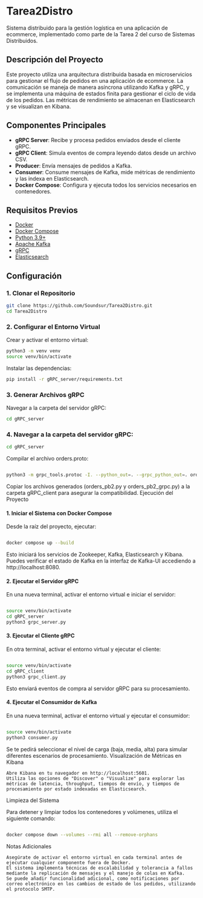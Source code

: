 # Tarea2Distro

Sistema distribuido para la gestión logística en una aplicación de ecommerce, implementado como parte de la Tarea 2 del curso de Sistemas Distribuidos.

## Descripción del Proyecto

Este proyecto utiliza una arquitectura distribuida basada en microservicios para gestionar el flujo de pedidos en una aplicación de ecommerce. La comunicación se maneja de manera asíncrona utilizando Kafka y gRPC, y se implementa una máquina de estados finita para gestionar el ciclo de vida de los pedidos. Las métricas de rendimiento se almacenan en Elasticsearch y se visualizan en Kibana.

## Componentes Principales

- **gRPC Server**: Recibe y procesa pedidos enviados desde el cliente gRPC.
- **gRPC Client**: Simula eventos de compra leyendo datos desde un archivo CSV.
- **Producer**: Envía mensajes de pedidos a Kafka.
- **Consumer**: Consume mensajes de Kafka, mide métricas de rendimiento y las indexa en Elasticsearch.
- **Docker Compose**: Configura y ejecuta todos los servicios necesarios en contenedores.

## Requisitos Previos

- [Docker](https://docs.docker.com/get-docker/)
- [Docker Compose](https://docs.docker.com/compose/install/)
- [Python 3.9+](https://www.python.org/downloads/)
- [Apache Kafka](https://kafka.apache.org/)
- [gRPC](https://grpc.io/)
- [Elasticsearch](https://www.elastic.co/)

## Configuración

### 1. Clonar el Repositorio
```bash
git clone https://github.com/Soundsur/Tarea2Distro.git
cd Tarea2Distro
```

### 2. Configurar el Entorno Virtual

Crear y activar el entorno virtual:

```bash
python3 -m venv venv
source venv/bin/activate
```
Instalar las dependencias:
```bash
pip install -r gRPC_server/requirements.txt
```
### 3. Generar Archivos gRPC
Navegar a la carpeta del servidor gRPC:
```bash
cd gRPC_server
```

### 4. Navegar a la carpeta del servidor gRPC:

```bash
cd gRPC_server
```
Compilar el archivo orders.proto:

```bash

python3 -m grpc_tools.protoc -I. --python_out=. --grpc_python_out=. orders.proto
```
Copiar los archivos generados (orders_pb2.py y orders_pb2_grpc.py) a la carpeta gRPC_client para asegurar la compatibilidad.
Ejecución del Proyecto

#### 1. Iniciar el Sistema con Docker Compose

Desde la raíz del proyecto, ejecutar:

```bash

docker compose up --build
```
Esto iniciará los servicios de Zookeeper, Kafka, Elasticsearch y Kibana. Puedes verificar el estado de Kafka en la interfaz de Kafka-UI accediendo a http://localhost:8080.
#### 2. Ejecutar el Servidor gRPC

En una nueva terminal, activar el entorno virtual e iniciar el servidor:

```bash

source venv/bin/activate
cd gRPC_server
python3 grpc_server.py
```
#### 3. Ejecutar el Cliente gRPC

En otra terminal, activar el entorno virtual y ejecutar el cliente:

```bash

source venv/bin/activate
cd gRPC_client
python3 grpc_client.py
```
Esto enviará eventos de compra al servidor gRPC para su procesamiento.
#### 4. Ejecutar el Consumidor de Kafka

En una nueva terminal, activar el entorno virtual y ejecutar el consumidor:

```bash

source venv/bin/activate
python3 consumer.py
```
Se te pedirá seleccionar el nivel de carga (baja, media, alta) para simular diferentes escenarios de procesamiento.
Visualización de Métricas en Kibana

    Abre Kibana en tu navegador en http://localhost:5601.
    Utiliza las opciones de "Discover" o "Visualize" para explorar las métricas de latencia, throughput, tiempos de envío, y tiempos de procesamiento por estado indexadas en Elasticsearch.

Limpieza del Sistema

Para detener y limpiar todos los contenedores y volúmenes, utiliza el siguiente comando:

```bash

docker compose down --volumes --rmi all --remove-orphans
```
Notas Adicionales

    Asegúrate de activar el entorno virtual en cada terminal antes de ejecutar cualquier componente fuera de Docker.
    El sistema implementa técnicas de escalabilidad y tolerancia a fallos mediante la replicación de mensajes y el manejo de colas en Kafka.
    Se puede añadir funcionalidad adicional, como notificaciones por correo electrónico en los cambios de estado de los pedidos, utilizando el protocolo SMTP.
